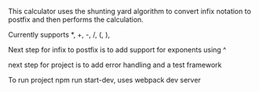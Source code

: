 
This calculator uses the shunting yard algorithm to convert infix notation to postfix and then
performs the calculation.

Currently supports *, +, -, /, (, ),

Next step for infix to postfix is to add support for exponents using ^

next step for project is to add error handling and a test framework


To run project npm run start-dev, uses webpack dev server
